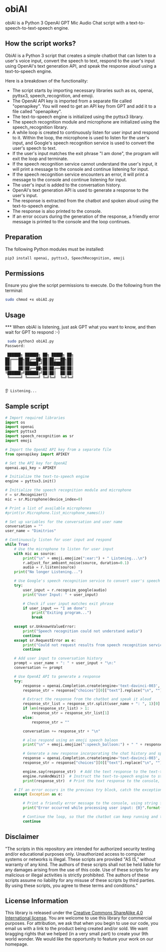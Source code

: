 # obiAI
obiAI is a Python 3 OpenAI GPT Mic Audio Chat script with a text-to-speech-to-text-speech engine.

## How the script works?
ObiAI is a Python 3 script that creates a simple chatbot that can listen to a user's voice input, convert the speech to text, respond to the user's input using OpenAI's text generation API, and speak the response aloud using a text-to-speech engine.

Here is a breakdown of the functionality:

- The script starts by importing necessary libraries such as os, openai, pyttsx3, speech_recognition, and emoji.
- The OpenAI API key is imported from a separate file called "openapikey". You will need to get an API key from GPT and add it to a file called "openapikey".
- The text-to-speech engine is initialized using the pyttsx3 library.
- The speech recognition module and microphone are initialized using the speech_recognition library.
- A while loop is created to continuously listen for user input and respond to it.
Within the loop, the microphone is used to listen for the user's input, and Google's speech recognition service is used to convert the user's speech to text.
- If the user's input matches the exit phrase "I am done", the program will exit the loop and terminate.
- If the speech recognition service cannot understand the user's input, it will print a message to the console and continue listening for input.
- If the speech recognition service encounters an error, it will print a message to the console and continue listening for input.
- The user's input is added to the conversation history.
- OpenAI's text generation API is used to generate a response to the user's input.
- The response is extracted from the chatbot and spoken aloud using the text-to-speech engine.
- The response is also printed to the console.
- If an error occurs during the generation of the response, a friendly error message is printed to the console and the loop continues.

## Preparation

The following Python modules must be installed:
```bash
pip3 install openai, pyttsx3, SpeechRecognition, emoji
```

## Permissions

Ensure you give the script permissions to execute. Do the following from the terminal:
```bash
sudo chmod +x obiAI.py
```

## Usage
*** When obiAI is listening, just ask GPT what you want to know, and then wait for GPT to respond :-)
```bash
 sudo python3 obiAI.py                                                                                     
Password:

 ██████╗ ██████╗ ██╗ █████╗ ██╗
██╔═══██╗██╔══██╗██║██╔══██╗██║
██║   ██║██████╔╝██║███████║██║
██║   ██║██╔══██╗██║██╔══██║██║
╚██████╔╝██████╔╝██║██║  ██║██║
 ╚═════╝ ╚═════╝ ╚═╝╚═╝  ╚═╝╚═╝


👂 Listening...
```


## Sample script
```python
# Import required libraries
import os
import openai
import pyttsx3
import speech_recognition as sr
import emoji

# Import the OpenAI API key from a separate file
from openapikey import APIKEY

# Set the API key for OpenAI
openai.api_key = APIKEY

# Initialize the text-to-speech engine
engine = pyttsx3.init()

# Initialize the speech recognition module and microphone
r = sr.Recognizer()
mic = sr.Microphone(device_index=0)

# Print a list of available microphones
#print(sr.Microphone.list_microphone_names())

# Set up variables for the conversation and user name
conversation = ""
user_name = "Dimitrios"

# Continuously listen for user input and respond
while True:
    # Use the microphone to listen for user input
    with mic as source:
        print("\n" + emoji.emojize(":ear:") + " Listening...\n")
        r.adjust_for_ambient_noise(source, duration=0.1)
        audio = r.listen(source)
    print("No longer Listening...")

    # Use Google's speech recognition service to convert user's speech to text
    try:
        user_input = r.recognize_google(audio)
        print("User Input: " + user_input)

        # Check if user input matches exit phrase
        if user_input == "I am done":
            print("Exiting program...")
            break
    
    except sr.UnknownValueError:
        print("Speech recognition could not understand audio")
        continue
    except sr.RequestError as e:
        print("Could not request results from speech recognition service; {0}".format(e))
        continue

    # Add user input to conversation history
    prompt = user_name + ": " + user_input + "\n:"
    conversation += prompt

    # Use OpenAI API to generate a response
    try:
        response = openai.Completion.create(engine='text-davinci-003', prompt=conversation, temperature=0.9, max_tokens=150)
        response_str = response["choices"][0]["text"].replace("\n", "")

        # Extract the response from the chatbot and speak it aloud
        response_str_list = response_str.split(user_name + ": ", 1)[0].split("Dimitrios: ", 1)
        if len(response_str_list) > 1:
            response_str = response_str_list[1]
        else:
            response_str = ""

        conversation += response_str + "\n"

        # also respond using an emoji speech baloon
        print("\n" + emoji.emojize(":speech_balloon:") + " " + response_str)

        # Generate a new response incorporating the chat history and speak it aloud
        response = openai.Completion.create(engine='text-davinci-003', prompt=conversation, temperature=0.9, max_tokens=150)
        response_str = response["choices"][0]["text"].replace("\n", "")

        engine.say(response_str)  # Add the text response to the text-to-speech engine's queue
        engine.runAndWait()  # Instruct the text-to-speech engine to start speaking the queued text out loud
        print(response_str)  # Print the text response to the console, so the user can see it even if they can't hear it

    # If an error occurs in the previous try block, catch the exception and assign it to the variable e
    except Exception as e:

        # Print a friendly error message to the console, using string formatting to include the specific error message
        print("Error occurred while processing user input: {0}".format(e))

        # Continue the loop, so that the chatbot can keep running and the user can continue to interact with it
        continue
```

## Disclaimer
"The scripts in this repository are intended for authorized security testing and/or educational purposes only. Unauthorized access to computer systems or networks is illegal. These scripts are provided "AS IS," without warranty of any kind. The authors of these scripts shall not be held liable for any damages arising from the use of this code. Use of these scripts for any malicious or illegal activities is strictly prohibited. The authors of these scripts assume no liability for any misuse of these scripts by third parties. By using these scripts, you agree to these terms and conditions."

## License Information

This library is released under the [Creative Commons ShareAlike 4.0 International license](https://creativecommons.org/licenses/by-sa/4.0/). You are welcome to use this library for commercial purposes. For attribution, we ask that when you begin to use our code, you email us with a link to the product being created and/or sold. We want bragging rights that we helped (in a very small part) to create your 9th world wonder. We would like the opportunity to feature your work on our homepage.

